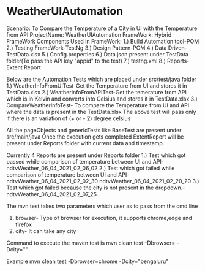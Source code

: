 # WeatherUIAutomation
Scenario: To Compare the Temperature of a City in UI with the Temperature from API
ProjectName: WeatherUIAutomation
FrameWork: Hybrid FrameWork
Components Used in FrameWork:
1.) Build Automation tool-POM
2.) Testing FrameWork-TestNg
3.) Design Pattern-POM
4.) Data Driven-TestData.xlsx
5.) Config.properties
6.) Data.json present under TestData folder(To pass the API key "appid" to the test)
7.) testng.xml
8.) Reports-Extent Report

Below are the Automation Tests which are placed under src/test/java folder
1.) WeatherInfoFromUITest-Get the Temperature from UI and stores it in TestData.xlsx
2.) WeatherInfoFromAPITest-Get the temerature from API which is in Kelvin and converts into Celsius  and stores it in TestData.xlsx
3.) CompareWeatherInfoTest- To compare the Temperature from UI and API where the data is present in the TestData.xlsx
The above test will pass only if there is an variation of (+ or - 2) degree celsius

All the pageObjects and genericTests like BaseTest are present under src/main/java
Once the execution gets completed ExtentReport will be present under Reports folder with current data and timestamp.

Currently 4 Reports are present under Reports folder
1.) Test which got passed while comparison of temperature between UI and API- ndtvWeather_06_04_2021_02_06_02
2.) Test which got failed while comparison of temperature between UI and API- 
ndtvWeather_06_04_2021_02_02_30
ndtvWeather_06_04_2021_02_20_20
3.) Test which got failed because the city is not present in the dropdown.- ndtvWeather_06_04_2021_02_07_25.

The mvn test takes two parameters which user as to pass from the cmd line
1. browser- Type of browser for execution, it supports chrome,edge and firefox
2. city- It can take any city

Command to execute the maven test is
mvn clean test -Dbrowser=<browser> -Dcity="<city>"

Example 
mvn clean test -Dbrowser=chrome -Dcity="bengaluru"
